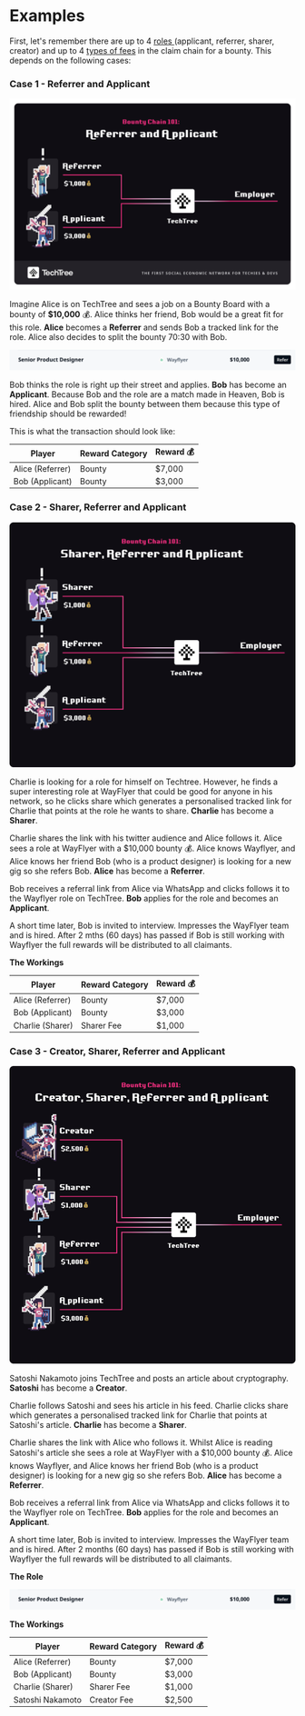 # Examples

First, let's remember there are up to 4 [roles ](../roles-at-techtree/)(applicant, referrer, sharer, creator) and up to 4 [types of fees](../for-companies/pricing.md) in the claim chain for a bounty. This depends on the following cases:

### **Case 1 - Referrer and Applicant**

![](../.gitbook/assets/Case1Applicant.png)

Imagine Alice is on TechTree and sees a job on a Bounty Board with a bounty of **$10,000** 💰.  Alice thinks her friend, Bob would be a great fit for this role. **Alice** becomes a **Referrer** and sends Bob a tracked link for the role. Alice also decides to split the bounty 70:30 with Bob.

![](<../.gitbook/assets/Screenshot 2022-01-07 at 11.52.25.png>)

Bob thinks the role is right up their street and applies. **Bob** has become an **Applicant**. Because Bob and the role are a match made in Heaven, Bob is hired. Alice and Bob split the bounty between them because this type of friendship should be rewarded!

This is what the transaction should look like:

| Player           | Reward Category | Reward 💰 |
| ---------------- | --------------- | --------- |
| Alice (Referrer) | Bounty          | $7,000    |
| Bob (Applicant)  | Bounty          | $3,000    |



### **Case 2 - Sharer, Referrer and Applicant**

![](<../.gitbook/assets/Case2Applicant (1).png>)

Charlie is looking for a role for himself on Techtree. However, he finds a super interesting role at WayFlyer that could be good for anyone in his network, so he clicks share which generates a personalised tracked link for Charlie that points at the role he wants to share. **Charlie** has become a **Sharer**.

Charlie shares the link with his twitter audience and Alice follows it. Alice sees a role at WayFlyer with a $10,000 bounty 💰. Alice knows Wayflyer, and Alice knows her friend Bob (who is a product designer) is looking for a new gig so she refers Bob. **Alice** has become a **Referrer**.&#x20;

Bob receives a referral link from Alice via WhatsApp and clicks follows it to the Wayflyer role on TechTree. **Bob** applies for the role and becomes an **Applicant**.

A short time later, Bob is invited to interview. Impresses the WayFlyer team and is hired. After 2 mths (60 days) has passed if Bob is still working with Wayflyer the full rewards will be distributed to all claimants.

**The Workings**

| Player           | Reward Category | Reward 💰 |
| ---------------- | --------------- | --------- |
| Alice (Referrer) | Bounty          | $7,000    |
| Bob (Applicant)  | Bounty          | $3,000    |
| Charlie (Sharer) | Sharer Fee      | $1,000    |



### **Case 3 - Creator, Sharer, Referrer and Applicant**

![](../.gitbook/assets/Case3Applicant.png)

Satoshi Nakamoto joins TechTree and posts an article about cryptography. **Satoshi** has become a **Creator**.

Charlie follows Satoshi and sees his article in his feed. Charlie clicks share which generates a personalised tracked link for Charlie that points at Satoshi's article. **Charlie** has become a **Sharer**.

Charlie shares the link with Alice who follows it. Whilst Alice is reading Satoshi's article she sees a role at WayFlyer with a $10,000 bounty 💰. Alice knows Wayflyer, and Alice knows her friend Bob (who is a product designer) is looking for a new gig so she refers Bob. **Alice** has become a **Referrer**.&#x20;

Bob receives a referral link from Alice via WhatsApp and clicks follows it to the Wayflyer role on TechTree. **Bob** applies for the role and becomes an **Applicant**.

A short time later, Bob is invited to interview. Impresses the WayFlyer team and is hired. After 2 months (60 days) has passed if Bob is still working with Wayflyer the full rewards will be distributed to all claimants.

**The Role**

![](<../.gitbook/assets/Screenshot 2022-01-07 at 11.52.25.png>)

**The Workings**

| Player           | Reward Category | Reward 💰 |
| ---------------- | --------------- | --------- |
| Alice (Referrer) | Bounty          | $7,000    |
| Bob (Applicant)  | Bounty          | $3,000    |
| Charlie (Sharer) | Sharer Fee      | $1,000    |
| Satoshi Nakamoto | Creator Fee     | $2,500    |

